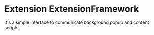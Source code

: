 # Extension ExtensionFramework

It's a simple interface to communicate background,popup and content scripts
